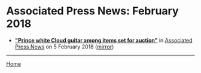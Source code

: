# Associated Press News: February 2018

 - [**"Prince white Cloud guitar among items set for auction"**](https://www.apnews.com/585874d2a9a74663ac38ebc688d75a5d) in [Associated Press News](https://www.apnews.com/) on 5 February 2018 ([mirror](https://web.archive.org/web/*/https://www.apnews.com/585874d2a9a74663ac38ebc688d75a5d))

----

[Home](./)
